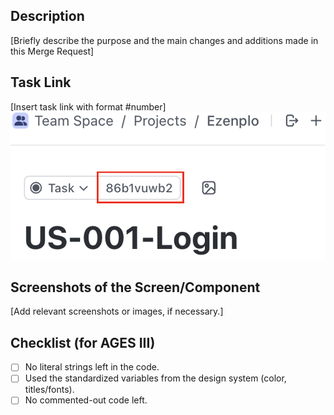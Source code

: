 ## Description

[Briefly describe the purpose and the main changes and additions made in this Merge Request]

## Task Link

[Insert task link with format #number]
![alt text](image.png)

## Screenshots of the Screen/Component

[Add relevant screenshots or images, if necessary.]

## Checklist (for AGES III)

- [ ] No literal strings left in the code.
- [ ] Used the standardized variables from the design system (color, titles/fonts).
- [ ] No commented-out code left.
